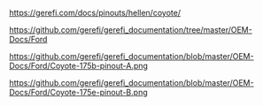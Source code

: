 https://gerefi.com/docs/pinouts/hellen/coyote/

https://github.com/gerefi/gerefi_documentation/tree/master/OEM-Docs/Ford

https://github.com/gerefi/gerefi_documentation/blob/master/OEM-Docs/Ford/Coyote-175b-pinout-A.png

https://github.com/gerefi/gerefi_documentation/blob/master/OEM-Docs/Ford/Coyote-175e-pinout-B.png
